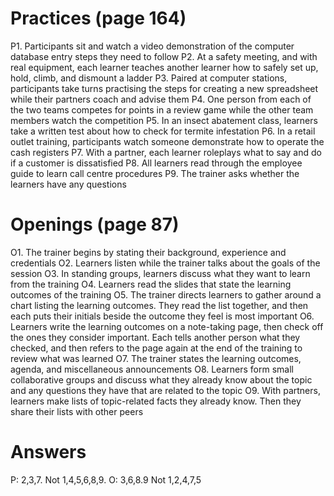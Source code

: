 # Practices (page 164)

P1. Participants sit and watch a video demonstration of the computer database entry steps they need to follow
P2. At a safety meeting, and with real equipment, each learner teaches another learner how to safely set up, hold, climb, and dismount a ladder
P3. Paired at computer stations, participants take turns practising the steps for creating a new spreadsheet while their partners coach and advise them
P4. One person from each of the two teams competes for points in a review game while the other team members watch the competition
P5. In an insect abatement class, learners take a written test about how to check for termite infestation
P6. In a retail outlet training, participants watch someone demonstrate how to operate the cash registers
P7. With a partner, each learner roleplays what to say and do if a customer is dissatisfied
P8. All learners read through the employee guide to learn call centre procedures
P9. The trainer asks whether the learners have any questions

# Openings (page 87)

O1. The trainer begins by stating their background, experience and credentials
O2. Learners listen while the trainer talks about the goals of the session
O3. In standing groups, learners discuss what they want to learn from the training
O4. Learners read the slides that state the learning outcomes of the training
O5. The trainer directs learners to gather around a chart listing the learning outcomes. They read the list together, and then each puts their initials beside the outcome they feel is most important
O6. Learners write the learning outcomes on a note-taking page, then check off the ones they consider important. Each tells another person what they checked, and then refers to the page again at the end of the training to review what was learned
O7. The trainer states the learning outcomes, agenda, and miscellaneous announcements
O8. Learners form small collaborative groups and discuss what they already know about the topic and any questions they have that are related to the topic
O9. With partners, learners make lists of topic-related facts they already know. Then they share their lists with other peers

# Answers

P: 2,3,7. Not 1,4,5,6,8,9.
O: 3,6,8.9 Not 1,2,4,7,5
